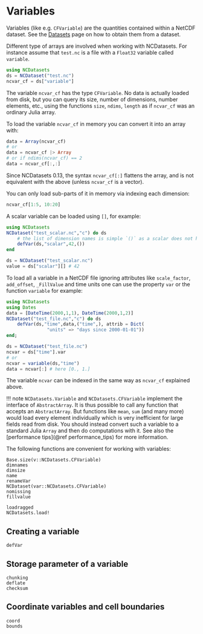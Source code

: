 # Variables

Variables (like e.g. `CFVariable`) are the quantities contained within a NetCDF dataset. See the [Datasets](@ref) page on how to obtain them from a dataset.

Different type of arrays are involved when working with NCDatasets. For instance assume that `test.nc` is a file with a `Float32` variable called `variable`.

```julia
using NCDatasets
ds = NCDataset("test.nc")
ncvar_cf = ds["variable"]
```

The variable `ncvar_cf` has the type `CFVariable`. No data is actually loaded from disk, but you can query its size, number of dimensions, number elements, etc., using the functions `size`, `ndims`, `length` as if `ncvar_cf` was an ordinary Julia array.

To load the variable `ncvar_cf` in memory you can convert it into an array with:

```julia
data = Array(ncvar_cf)
# or
data = ncvar_cf |> Array
# or if ndims(ncvar_cf) == 2
data = ncvar_cf[:,:]
```

Since NCDatasets 0.13, the syntax `ncvar_cf[:]` flattens the array, and is not equivalent with the above (unless `ncvar_cf` is a vector).

You can only load sub-parts of it in memory via indexing each dimension:

```julia
ncvar_cf[1:5, 10:20]
```

A scalar variable can be loaded using `[]`, for example:

```julia
using NCDatasets
NCDataset("test_scalar.nc","c") do ds
    # the list of dimension names is simple `()` as a scalar does not have dimensions
    defVar(ds,"scalar",42,())
end

ds = NCDataset("test_scalar.nc")
value = ds["scalar"][] # 42
```

To load all a variable in a NetCDF file ignoring attributes like `scale_factor`, `add_offset`, `_FillValue` and time units one can use the property `var` or the function `variable` for example:

```julia
using NCDatasets
using Dates
data = [DateTime(2000,1,1), DateTime(2000,1,2)]
NCDataset("test_file.nc","c") do ds
    defVar(ds,"time",data,("time",), attrib = Dict(
               "units" => "days since 2000-01-01"))
end;

ds = NCDataset("test_file.nc")
ncvar = ds["time"].var
# or
ncvar = variable(ds,"time")
data = ncvar[:] # here [0., 1.]
```

The variable `ncvar` can be indexed in the same way as `ncvar_cf` explained above.


!!! note
    `NCDatasets.Variable` and `NCDatasets.CFVariable` implement the interface of `AbstractArray`. It is thus possible to call any function that accepts an `AbstractArray`. But functions like `mean`, `sum` (and many more) would load every element individually which is very inefficient for large fields read from disk. You should instead convert such a variable to a standard Julia `Array` and then do computations with it. See also the [performance tips](@ref performance_tips) for more information.


The following functions are convenient for working with variables:

```@docs
Base.size(v::NCDatasets.CFVariable)
dimnames
dimsize
name
renameVar
NCDataset(var::NCDatasets.CFVariable)
nomissing
fillvalue
```

```@docs
loadragged
NCDatasets.load!
```
## Creating a variable

```@docs
defVar
```

## Storage parameter of a variable

```@docs
chunking
deflate
checksum
```


## Coordinate variables and cell boundaries

```@docs
coord
bounds
```
